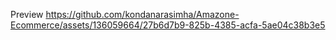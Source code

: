 Preview 
https://github.com/kondanarasimha/Amazone-Ecommerce/assets/136059664/27b6d7b9-825b-4385-acfa-5ae04c38b3e5

